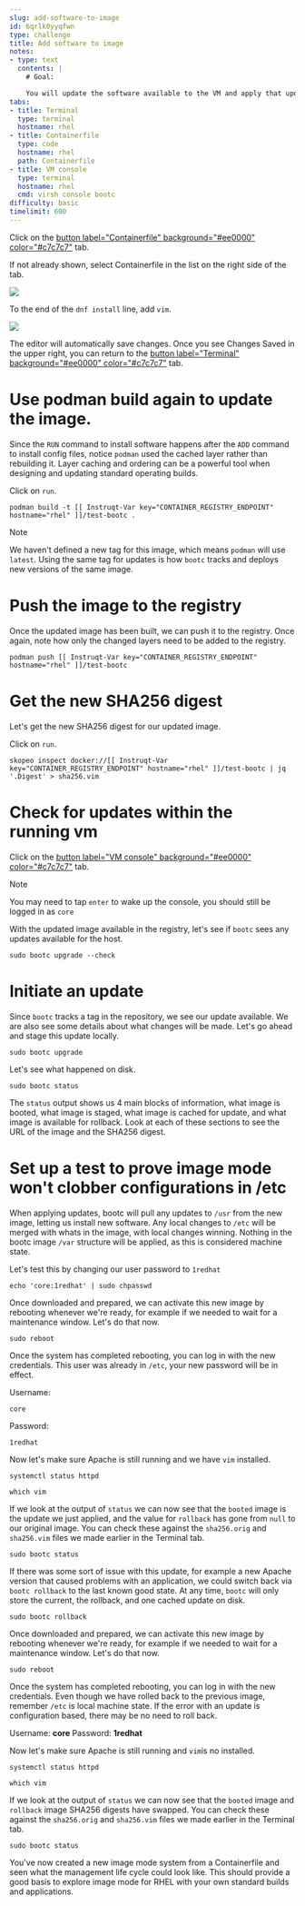 ```yaml
---
slug: add-software-to-image
id: 6qrlk0yyqfwn
type: challenge
title: Add software to image
notes:
- type: text
  contents: |
    # Goal:

    You will update the software available to the VM and apply that update. You will also roll back to a previous version of the VM, without needing to snapshot it.
tabs:
- title: Terminal
  type: terminal
  hostname: rhel
- title: Containerfile
  type: code
  hostname: rhel
  path: Containerfile
- title: VM console
  type: terminal
  hostname: rhel
  cmd: virsh console bootc
difficulty: basic
timelimit: 600
---
```


Click on the [button label="Containerfile" background="#ee0000" color="#c7c7c7"](tab-1) tab.

If not already shown, select Containerfile in the list on the right side of the tab.

![](../assets/containerfile_scripteditor.png)

To the end of the `dnf install` line, add `vim`.

![](../assets/containerfile_add_vim.png)

The editor will automatically save changes. Once you see Changes Saved in the upper right, you can return to the [button label="Terminal" background="#ee0000" color="#c7c7c7"](tab-0) tab.

Use podman build again to update the image.
===

Since the `RUN` command to install software happens after the `ADD` command to install config files, notice `podman` used the cached layer rather than rebuilding it. Layer caching and ordering can be a powerful tool when designing and updating standard operating builds.

Click on `run`.

```bash,run
podman build -t [[ Instruqt-Var key="CONTAINER_REGISTRY_ENDPOINT" hostname="rhel" ]]/test-bootc .
```
> [!NOTE]
> We haven't defined a new tag for this image, which means `podman` will use `latest`. Using the same tag for updates is how `bootc` tracks and deploys new versions of the same image.

Push the image to the registry
===

Once the updated image has been built, we can push it to the registry. Once again, note how only the changed layers need to be added to the registry.

```bash,run
podman push [[ Instruqt-Var key="CONTAINER_REGISTRY_ENDPOINT" hostname="rhel" ]]/test-bootc
```
Get the new SHA256 digest
===

Let's get the new SHA256 digest for our updated image.

Click on `run`.

```bash,run
skopeo inspect docker://[[ Instruqt-Var key="CONTAINER_REGISTRY_ENDPOINT" hostname="rhel" ]]/test-bootc | jq '.Digest' > sha256.vim
```

Check for updates within the running vm
===

Click on the [button label="VM console" background="#ee0000" color="#c7c7c7"](tab-2) tab.

> [!NOTE]
> You may need to tap `enter` to wake up the console, you should still be logged in as `core`

With the updated image available in the registry, let's see if `bootc` sees any updates available for the host.

```bash,run
sudo bootc upgrade --check
```

Initiate an update
===

Since `bootc` tracks a tag in the repository, we see our update available. We are also see some details about what changes will be made. Let's go ahead and stage this update locally.

```bash,run
sudo bootc upgrade
```

Let's see what happened on disk.

```bash,run
sudo bootc status
```

The `status` output shows us 4 main blocks of information, what image is booted, what image is staged, what image is cached for update, and what image is available for rollback. Look at each of these sections to see the URL of the image and the SHA256 digest.

Set up a test to prove image mode won't clobber configurations in /etc
===

When applying updates, bootc will pull any updates to `/usr` from the new image, letting us install new software. Any local changes to `/etc` will be merged with whats in the image, with local changes winning. Nothing in the bootc image `/var` structure will be applied, as this is considered machine state.

Let's test this by changing our user password to `1redhat`
```bash,run
echo 'core:1redhat' | sudo chpasswd
```

Once downloaded and prepared, we can activate this new image by rebooting whenever we're ready, for example if we needed to wait for a maintenance window. Let's do that now.

```bash,run
sudo reboot
```
Once the system has completed rebooting, you can log in with the new credentials. This user was already in `/etc`, your new password will be in effect.

Username:

```bash,run
core
```

Password:

```bash,run
1redhat
```

Now let's make sure Apache is still running and we have `vim` installed.

```bash,run
systemctl status httpd
```

```bash,run
which vim
```

If we look at the output of `status` we can now see that the `booted` image is the update we just applied, and the value for `rollback` has gone from `null` to our original image. You can check these against the `sha256.orig` and `sha256.vim` files we made earlier in the Terminal tab.
```bash,run
sudo bootc status
```

If there was some sort of issue with this update, for example a new Apache version that caused problems with an application, we could switch back via `bootc rollback` to the last known good state. At any time, `bootc` will only store the current, the rollback, and one cached update on disk.
```bash,run
sudo bootc rollback
```

Once downloaded and prepared, we can activate this new image by rebooting whenever we're ready, for example if we needed to wait for a maintenance window. Let's do that now.

```bash,run
sudo reboot
```

Once the system has completed rebooting, you can log in with the new credentials. Even though we have rolled back to the previous image, remember `/etc` is local machine state. If the error with an update is configuration based, there may be no need to roll back.

Username: __core__
Password: __1redhat__

Now let's make sure Apache is still running and `vim`is no installed.
```bash,run
systemctl status httpd
```

```bash,run
which vim
```

If we look at the output of `status` we can now see that the `booted` image and `rollback` image SHA256 digests have swapped. You can check these against the `sha256.orig` and `sha256.vim` files we made earlier in the Terminal tab.
```bash,run
sudo bootc status
```

You've now created a new image mode system from a Containerfile and seen what the management life cycle could look like. This should provide a good basis to explore image mode for RHEL with your own standard builds and applications.